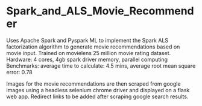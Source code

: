 # Spark_and_ALS_Movie_Recommender
Uses Apache Spark and Pyspark ML to implement the Spark ALS factorization algorithm to generate movie recommendations based on movie input. Trained on movielens 25 million movie rating dataset. 
Hardware: 4 cores, 4gb spark driver memory, parallel computing
Benchmarks: average time to calculate: 4.5 mins, average root mean square error: 0.78

Images for the movie recommendations are then scraped from google images using a headless selenium chrome driver and displayed on a flask web app. Redirect links to be added after scraping google search results. 

